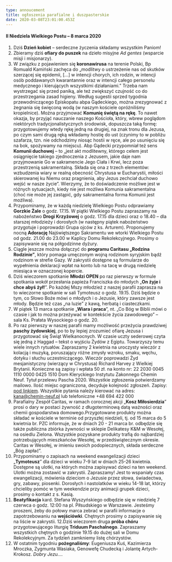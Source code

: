 ```yaml
---
type: annoucement
title: ogłoszenia parafialne i duszpasterskie
date: 2020-03-08T23:01:00.453Z
---
```


#### II Niedziela Wielkiego Postu – 8 marca 2020

1. Dziś **Dzień kobiet** – serdeczne życzenia składamy wszystkim Paniom!
2. Zbieramy dziś **ofiary do puszek** na dzieło misyjne _Ad gentes_ (wsparcie misji i misjonarzy).
3. W związku z pojawieniem się **koronawirusa** na terenie Polski, Bp Romuald Kamiński zachęca do „modlitwy o ustrzeżenie nas od skutków szerzącej się epidemii, \[…] w intencji chorych, ich rodzin, w intencji osób poddawanych kwarantannie oraz w intencji całego personelu medycznego i kierujących wszystkimi działaniami.” Trzeba nam wystrzegać się przed paniką, ale też zwiększyć czujność co do przestrzegania zasad higieny. Według sugestii sprzed tygodnia przewodniczącego Episkopatu abpa Gądeckiego, można zrezygnować z żegnania się święconą wodą (w naszym kościele opróżniliśmy kropielnice). Można przyjmować **Komunię świętą na rękę**. To nawet okazja, by przyjąć nauczanie naszego Kościoła, który, wbrew poglądom niektórych tradycjonalistycznych środowisk, dopuszcza taką formę: przygotowujemy wtedy rękę jedną na drugiej, na znak tronu dla Jezusa, po czym sami drugą ręką wkładamy hostię do ust (czynimy to w pobliżu szafarza, tzn. nie odchodzimy niosąc hostii w ręce, ale po usunięciu się na bok, spożywamy na miejscu). Abp Gądecki przypomniał też sens **Komunii duchowej** – to „jest akt modlitewny, którego celem jest osiągnięcie takiego zjednoczenia z Jezusem, jakie daje nam przyjmowanie Go w sakramencie Jego Ciała i Krwi, lecz poza przestrzenią sakramentalną. Składa się ona z trzech elementów: wzbudzenia wiary w realną obecność Chrystusa w Eucharystii, miłości skierowanej ku Niemu oraz pragnienia, aby Jezus zechciał duchowo wejść w nasze życie”. Wierzymy, że to doświadczenie możliwe jest w różnych sytuacjach, kiedy nie jest możliwa Komunia sakramentalna (choć nie może jej zastąpić, gdy sakramentalna forma Komunii jest możliwa).
4. Przypominamy, że w każdą niedzielę Wielkiego Postu odprawiamy **Gorzkie Żale** o godz. 17.15. W piątki Wielkiego Postu zapraszamy na nabożeństwo **Drogi Krzyżowej** o godz. 17.15 dla dzieci oraz o 18.40 – dla starszej młodzieży i dorosłych (w następny piątek nabożeństwo przygotuje i poprowadzi Grupa ojców z ks. Arturem). Proponujemy nocną **Adorację** Najświętszego Sakramentu we wtorki Wielkiego Postu od godz. 21.00 do 23.00 w Kaplicy Domu Rekolekcyjnego. Prosimy o zapisywanie się na półgodzinne dyżury.
5. Ciągle jeszcze można dołączyć do **programu Caritasu „Rodzina Rodzinie”**, który pomaga umęczonym wojną rodzinom syryjskim bądź rodzinom w strefie Gazy. W zakrystii dostępne są formularze do wypełnienia deklaracji wpłat na konto lub na tacę w drugą niedzielę miesiąca w oznaczonej kopercie.
6. Dziś wieczorem spotkanie **Młodzi OPEN** po raz pierwszy w formule spotkania wokół przesłania papieża Franciszka do młodych „**On żyje i chce abyś żył!**”. Po każdej Mszy młodzież z naszej parafii zaprasza na to wieczorne spotkanie w sali Tymoteusz o godz. 19.15. Dziś będzie o tym, co Słowo Boże mówi o młodych i o Jezusie, który zawsze jest młody. Będzie też czas „na luzie” z kawą, herbatą i ciasteczkami.
7. W piątek 13 marca spotkanie „**Wiara i praca**”, nt. „Co Bóg w Biblii mówi o czasie i jak to można przeżywać w kontekście życia zawodowego” – sala Ks. Prałata Wysockiego o godz. 20.
8. Po raz pierwszy w naszej parafii mamy możliwość przeżycia prawdziwej **paschy żydowskiej**, po to by lepiej zrozumieć ofiarę Jezusa i przygotować się Świąt Wielkanocnych. W czasie uczty sederowej czyta się jedną z Haggad – tekst o wyjściu Żydów z Egiptu. Towarzyszy temu wiele innych rytuałów. Zapraszamy 2 kwietnia na uroczysty wieczór z kolacją i muzyką, poruszający różne zmysły wzroku, smaku, węchu, dotyku i słuchu uczestniczącego. Wieczór poprowadzi Żyd mesjanistyczny (wierzący w Chrystusa) Richard Harvey z Wielkiej Brytanii. Konieczne są zapisy i wpłata 50 zł. na konto nr: 22 2030 0045 1110 0000 0425 1510 Dom Kleryckiego Instytutu Zakonnego Chemin Neuf. Tytuł przelewu Pascha 2020. Wszystkie zgłoszenia potwierdzamy mailowo. Ilość miejsc ograniczona, decyduje kolejność zgłoszeń. Zapisy: [pod linkiem](https://docs.google.com/forms/d/e/1FAIpQLSfE-64iJ5jISy_twTog9Ze6zFBkU_Iq9KJPKxZNzj3ypyGWVg/viewform). Wszystkie pytania należy kierować na adres: [kana@chemin-neuf.pl](mailto:kana@chemin-neuf.pl) lub telefoniczne +48 694 422 000
9. Parafialny Zespół Caritas, w ramach corocznej akcji „**Kosz Miłosierdzia**” prosi o dary w postaci żywność z długoterminową datą ważności oraz chemii gospodarstwa domowego.Przygotowane produkty można składać w kościele w terminie od przyszłej niedzieli, tj. od 15 marca do 5 kwietnia br. PZC informuje, że w dniach 20 - 21 marca br. odbędzie się także publiczna zbiórka żywności w sklepie Delikatesy K&M w Wesołej, na osiedlu Zielona. Wszystkie pozyskane produkty trafią do najbardziej potrzebujących mieszkańców Wesołej, w przedświątecznym okresie. Caritas w Wesołej, w imieniu swoich podopiecznych, składa serdeczne „Bóg zapłać”.
10. Przypominamy o zapisach na weekend ewangelizacji dzieci „**Tymoteusz**” dla dzieci w wieku 7-9 lat w dniach 25-26 kwietnia. Dostępne są ulotki, na których można zapisywać dzieci na ten weekend. Ulotki można zostawić w zakrystii. Zapraszamy! Jest to wspaniały czas ewangelizacji, mówienia dzieciom o Jezusie przez słowa, świadectwa, gry, zabawy, piosenki. Dorosłych i nastolatków w wieku 14-18 lat, którzy chcieliby pomóc w tym weekendzie przy animacji grupek dzieci, prosimy o kontakt z s. Kasią.
11. **Beatyfikacja** kard. Stefana Wyszyńskiego odbędzie się w niedzielę 7 czerwca o godz. 12:00 na pl. Piłsudskiego w Warszawie. Jesteśmy proszeni, żeby do połowy marca zebrać w parafii informacje o zapotrzebowaniu na **wejściówki**. Chętnych prosimy o zapisywanie się na liście w zakrystii. 12.Dziś wieczorem druga **próba chóru** przygotowującego liturgię **Triduum Paschalnego**. Zapraszamy wszystkich chętnych o godzinie 19.15 do dużej sali w Domu Rekolekcyjnym. Za tydzień zamkniemy listę chórzystów.
12. W ostatnim tygodniu **pożegnaliśmy**: Eugeniusza Kuś, Kazimierza Mroczka, Zygmunta Wasiaka, Genowefę Chudecką i Jolantę Artych-Krokosz. _Dobry Jezu…._
